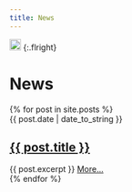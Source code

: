 ```yaml
---
title: News
---
```


<a href="{% link news/feed.xml %}"><img src="{% link img/feed.svg %}" width="20" height="20" alt="Atom Feed" title="Atom Feed"/></a>
{:.flright}

# News

<div class="news-list">
{% for post in site.posts %}
<article>
    <div class="news-date-small">{{ post.date | date_to_string }}</div>
    <h2><a href="{{ post.url }}">{{ post.title }}</a></h2>
    <div class="news-text">
{{ post.excerpt }}
    <a href="{{ post.url }}">More...</a>
    </div>
</article>
{% endfor %}
</div>

